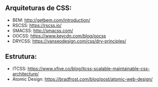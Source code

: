 ## Arquiteturas de CSS:
- BEM: http://getbem.com/introduction/
- RSCSS: https://rscss.io/
- SMACSS: http://smacss.com/
- OOCSS: https://www.keycdn.com/blog/oocss
- DRYCSS: https://vanseodesign.com/css/dry-principles/

## Estrutura:
- ITCSS: https://www.xfive.co/blog/itcss-scalable-maintainable-css-architecture/
- Atomic Design: https://bradfrost.com/blog/post/atomic-web-design/

